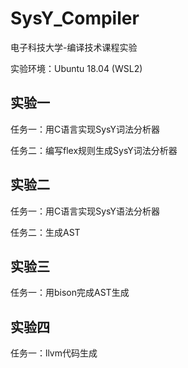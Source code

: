 # SysY_Compiler
电子科技大学-编译技术课程实验

实验环境：Ubuntu 18.04 (WSL2)

## 实验一

任务一：用C语言实现SysY词法分析器

任务二：编写flex规则生成SysY词法分析器

## 实验二

任务一：用C语言实现SysY语法分析器

任务二：生成AST

## 实验三

任务一：用bison完成AST生成

## 实验四

任务一：llvm代码生成